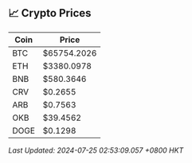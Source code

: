## 📈 Crypto Prices

| Coin | Price |
| ---- | ----- |
| BTC | $65754.2026 |
| ETH | $3380.0978 |
| BNB | $580.3646 |
| CRV | $0.2655 |
| ARB | $0.7563 |
| OKB | $39.4562 |
| DOGE | $0.1298 |

_Last Updated: 2024-07-25 02:53:09.057 +0800 HKT_